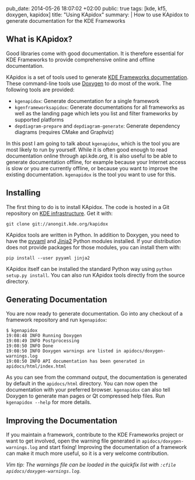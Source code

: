 pub_date: 2014-05-26 18:07:02 +02:00
public: true
tags: [kde, kf5, doxygen, kapidox]
title: "Using KApidox"
summary: |
    How to use KApidox to generate documentation for the KDE Frameworks

## What is KApidox?

Good libraries come with good documentation. It is therefore essential for KDE Frameworks to provide comprehensive online and offline documentation.

KApidox is a set of tools used to generate [KDE Frameworks documentation][ako]. These command-line tools use [Doxygen](http://doxygen.org) to do most of the work. The following tools are provided:

- `kgenapidox`: Generate documentation for a single framework
- `kgenframeworksapidox`: Generate documentations for all frameworks as well as the landing page which lets you list and filter frameworks by supported platforms
- `depdiagram-prepare` and `depdiagram-generate`: Generate dependency diagrams (requires CMake and Graphviz)

In this post I am going to talk about `kgenapidox`, which is the tool you are most likely to run by yourself. While it is often good enough to read documentation online through api.kde.org, it is also useful to be able to generate documentation offline, for example because your Internet access is slow or you are currently offline, or because you want to improve the existing documentation. `kgenapidox` is the tool you want to use for this.

## Installing

The first thing to do is to install KApidox. The code is hosted in a Git repository on [KDE infrastructure](http://quickgit.kde.org/?p=kapidox.git). Get it with:

    git clone git://anongit.kde.org/kapidox

KApidox tools are written in Python. In addition to Doxygen, you need to have the [pyyaml][] and [Jinja2][] Python modules installed. If your distribution does not provide packages for those modules, you can install them with:

    pip install --user pyyaml jinja2

KApidox itself can be installed the standard Python way using `python setup.py install`. You can also run KApidox tools directly from the source directory.

## Generating Documentation

You are now ready to generate documentation. Go into any checkout of a framework repository and run `kgenapidox`:

    $ kgenapidox 
    19:08:48 INFO Running Doxygen
    19:08:49 INFO Postprocessing
    19:08:50 INFO Done
    19:08:50 INFO Doxygen warnings are listed in apidocs/doxygen-warnings.log
    19:08:50 INFO API documentation has been generated in apidocs/html/index.html

As you can see from the command output, the documentation is generated by default in the `apidocs/html` directory. You can now open the documentation with your preferred browser. `kgenapidox` can also tell Doxygen to generate man pages or Qt compressed help files. Run `kgenapidox --help` for more details.

## Improving the Documentation

If you maintain a framework, contribute to the KDE Frameworks project or want to get involved, open the warning file generated in `apidocs/doxygen-warnings.log` and start fixing! Improving the documentation of a framework can make it much more useful, so it is a very welcome contribution.

_Vim tip: The warnings file can be loaded in the quickfix list with `:cfile apidocs/doxygen-warnings.log`._

[ako]: http://api.kde.org/frameworks-api/frameworks5-apidocs
[pyyaml]: http://pyyaml.org
[Jinja2]: http://jinja.pocoo.org
